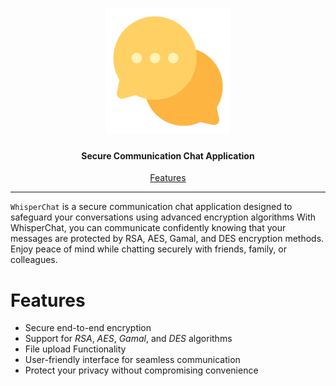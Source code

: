 <h1 align="center">
  <img src="logo.png" alt="WhisperChat🔐" width="200px">
  <br>
</h1>

<h4 align="center">Secure Communication Chat Application</h4>

<p align="center">
  <a href="#features">Features</a>
</p>

---


`WhisperChat` is a secure communication chat application designed to safeguard your conversations using advanced encryption algorithms With WhisperChat, you can communicate confidently knowing that your messages are protected by RSA, AES, Gamal, and DES encryption methods. Enjoy peace of mind while chatting securely with friends, family, or colleagues.

# Features

- Secure end-to-end encryption
- Support for *RSA*, *AES*, *Gamal*, and *DES* algorithms
- File upload Functionality
- User-friendly interface for seamless communication
- Protect your privacy without compromising convenience
